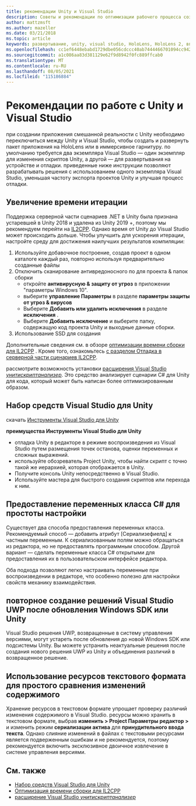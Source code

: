 ```yaml
---
title: рекомендации Unity и Visual Studio
description: Советы и рекомендации по оптимизации рабочего процесса создания приложения смешанной реальности с Unity и Visual Studio.
author: mattzmsft
ms.author: mazeller
ms.date: 03/21/2018
ms.topic: article
keywords: развертывание, unity, visual studio, HoloLens, HoloLens 2, впечатляющие гарнитуры, лучшие методики, гарнитура смешанной реальности, гарнитура windows mixed reality, гарнитура виртуальной реальности, UWP, Инструменты Visual Studio, Windows SDK
ms.openlocfilehash: cc1ef6448ebabd1729dbe056cdccc40ab7444466701094cc942f2a20fbe81a65
ms.sourcegitcommit: a1c086aa83d381129e62f9d8942f0fc889ffcab0
ms.translationtype: MT
ms.contentlocale: ru-RU
ms.lasthandoff: 08/05/2021
ms.locfileid: "115186884"
---
```

# <a name="best-practices-for-working-with-unity-and-visual-studio"></a>Рекомендации по работе с Unity и Visual Studio

при создании приложения смешанной реальности с Unity необходимо переключиться между Unity и Visual Studio, чтобы создать и развернуть пакет приложения на HoloLens или в иммерсивное гарнитуру. по умолчанию требуется два экземпляра Visual Studio — один экземпляр для изменения скриптов Unity, а другой — для развертывания на устройстве и отладки. приведенные ниже инструкции позволяют разрабатывать решения с использованием одного экземпляра Visual Studio, уменьшая частоту экспорта проектов Unity и улучшая процесс отладки.

## <a name="improving-iteration-time"></a>Увеличение времени итерации

Поддержка серверной части сценариев .NET в Unity была признана устаревшей в Unity 2018 и удалена из Unity 2019 +, поэтому мы рекомендуем перейти на [IL2CPP](https://docs.unity3d.com/Manual/IL2CPP.html). Однако время от Unity до Visual Studio может происходить дольше. Чтобы улучшить для ускорения итерации, настройте среду для достижения наилучших результатов компиляции:

1) Используйте добавочное построение, создав проект в одном каталоге каждый раз, повторно используя предварительно созданные файлы
2) Отключить сканирование антивредоносного по для проекта & папок сборки
   - откройте **антивирусную & защиту от угроз** в приложении "параметры Windows 10".
   - выберите **управление Параметры** в разделе **параметры защиты от угроз & вирусов**
   - Выберите **Добавить или удалить исключения** в разделе **исключения** .
   - Выберите **Добавить исключение** и выберите папку, содержащую код проекта Unity и выходные данные сборки.
3) Использование SSD для создания

Дополнительные сведения см. в обзоре [оптимизации времени сборки для IL2CPP](https://docs.unity3d.com/Manual/IL2CPP-OptimizingBuildTimes.html) . Кроме того, ознакомьтесь [с разделом Отладка в серверной части сценариев IL2CPP](https://docs.unity3d.com/Manual/windowsstore-debugging-il2cpp.html).

рассмотрите возможность установки [расширения Visual Studio *унитискриптанализер*](https://github.com/Microsoft/MixedRealityCompanionKit/tree/master/UnityScriptAnalyzer). Это средство анализирует сценарии C# для Unity для кода, который может быть написан более оптимизированным образом.

## <a name="visual-studio-tools-for-unity"></a>Набор средств Visual Studio для Unity

скачать [Инструменты Visual Studio для Unity](/visualstudio/cross-platform/getting-started-with-visual-studio-tools-for-unity)

**преимущества Инструменты Visual Studio для Unity**
* отладка Unity в редакторе в режиме воспроизведения из Visual Studio путем размещения точек останова, оценки переменных и сложных выражений.
* используйте обозреватель Project Unity, чтобы найти скрипт с точно такой же иерархией, которая отображается в Unity.
* Получите консоль Unity непосредственно в Visual Studio.
* Используйте мастера для быстрого создания скриптов или перехода к ним.

## <a name="expose-c-class-variables-for-easy-tuning"></a>Предоставление переменных класса C# для простоты настройки

Существует два способа предоставления переменных класса. Рекомендуемый способ — добавить атрибут [Сериализефиелд] к частным переменным. К сериализованным полям можно обращаться из редактора, но не предоставлять программным способом.  Другой вариант — сделать переменные класса C# открытыми для предоставления их в пользовательском интерфейсе редактора. 

Оба подхода позволяют легко настраивать переменные при воспроизведении в редакторе, что особенно полезно для настройки свойств механику взаимодействия.

## <a name="regenerate-uwp-visual-studio-solutions-after-windows-sdk-or-unity-upgrade"></a>повторное создание решений Visual Studio UWP после обновления Windows SDK или Unity

Visual Studio решения UWP, возвращенные в систему управления версиями, могут устареть после обновления до новой Windows SDK или подсистемы Unity. Вы можете устранить неактуальные решения после создания нового решения UWP из Unity и объединения различий в возвращенное решение.

## <a name="use-text-format-assets-for-easy-comparison-of-content-changes"></a>Использование ресурсов текстового формата для простого сравнения изменений содержимого

Хранение ресурсов в текстовом формате упрощает проверку различий изменения содержимого в Visual Studio. ресурсы можно хранить в текстовом формате, выбрав **изменить > Project Параметры редактор >** и изменить режим **сериализации актива** для **принудительного ввода текста**. Однако слияние изменений в файлах с текстовыми ресурсами является подверженным ошибкам и не рекомендуется, поэтому рекомендуется включить эксклюзивное двоичное извлечение в системе управления версиями.

## <a name="see-also"></a>См. также
- [Набор средств Visual Studio для Unity](https://visualstudiogallery.msdn.microsoft.com/8d26236e-4a64-4d64-8486-7df95156aba9)
- [Оптимизация времени сборки для IL2CPP](https://docs.unity3d.com/Manual/IL2CPP-OptimizingBuildTimes.html)
- [расширение Visual Studio *унитискриптанализер*](https://github.com/Microsoft/MixedRealityCompanionKit/tree/master/UnityScriptAnalyzer)